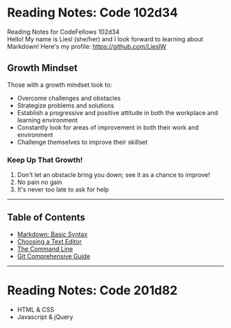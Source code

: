 # Reading Notes: Code 102d34
Reading Notes for CodeFellows 102d34  
Hello! My name is Liesl (she/her) and I look forward to learning about Markdown! Here's my profile: https://github.com/LieslW
## Growth Mindset 
  Those with a growth mindset look to:
  - Overcome challenges and obstacles 
  - Strategize problems and solutions 
  - Establish a progressive and positive attitude in both the workplace and learning environment 
  - Constantly look for areas of improvement in both their work and environment 
  - Challenge themselves to improve their skillset
 ### Keep Up That Growth! 
 1. Don't let an obstacle bring you down; see it as a chance to improve! 
 2. No pain no gain 
 3. It's never too late to ask for help   
___
## Table of Contents 
- [Markdown: Basic Syntax](https://lieslw.github.io/Markdown-Basic-Syntax/)
- [Choosing a Text Editor](https://lieslw.github.io/Choosing-a-Text-Editor/)
- [The Command Line](https://lieslw.github.io/The-Command-Line/)
- [Git Comprehensive Guide](https://lieslw.github.io/Git-Comprehensive-Guide/)
___
# Reading Notes: Code 201d82
- HTML & CSS
- Javascript & jQuery
